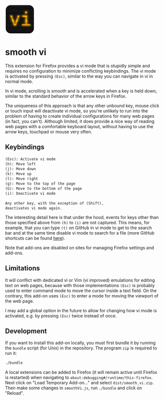 <img src="smooth_vi.svg" height="96">

# smooth vi

This extension for Firefox provides a vi mode that is stupidly simple and requires no configuration to minimize conflicting keybindings. The vi mode is activated by pressing `(Esc)`, similar to the way you can navigate in vi in normal mode.

In vi mode, scrolling is smooth and is accelerated when a key is held down, similar to the standard behavior of the arrow keys in Firefox.

The uniqueness of this approach is that any other unbound key, mouse click or touch input will deactivate vi mode, so you're unlikely to run into the problem of having to create individual configurations for many web pages (in fact, you can't). Although limited, it does provide a nice way of reading web pages with a comfortable keyboard layout, without having to use the arrow keys, touchpad or mouse very often. 

## Keybindings

```text
(Esc): Activate vi mode
(h): Move left
(j): Move down
(k): Move up
(l): Move right
(g): Move to the top of the page
(G): Move to the bottom of the page
(i): Deactivate vi mode

Any other key, with the exception of (Shift),
deactivates vi mode again.
```
The interesting detail here is that under the hood, events
for keys other than those specified above from `(h)` to `(i)`
are not captured. This means, for example, that you can type `(t)`
on GitHub in vi mode to get to the search bar and at the same time
disable vi mode to search for a file
(more GitHub shortcuts can be found [here](https://docs.github.com/en/get-started/accessibility/keyboard-shortcuts)).

Note that add-ons are disabled on sites for managing Firefox settings and add-ons.

## Limitations

It will conflict with dedicated vi or Vim (vi improved) emulations for editing text on web pages, because with those implementations `(Esc)` is probably used to enter command mode to move the cursor inside a text field. On the contrary, this add-on uses `(Esc)` to enter a mode for moving the viewport of the web page.

I may add a global option in the future to allow for changing how vi mode is activated, e.g. by pressing `(Esc)` twice instead of once.

## Development

If you want to install this add-on locally, you must first bundle it by running the `bundle` script (for Unix) in the repository. The program `zip` is required to run it: 

```sh
./bundle
```

A local extensions can be added to Firefox (it will remain active until Firefox is restarted) when navigating to `about:debugging#/runtime/this-firefox`. Next click on "Load Temporary Add-on..." and select `dist/smooth_vi.zip`. Then make some changes in `smoothVi.js`, run `./bundle` and click on "Reload".
